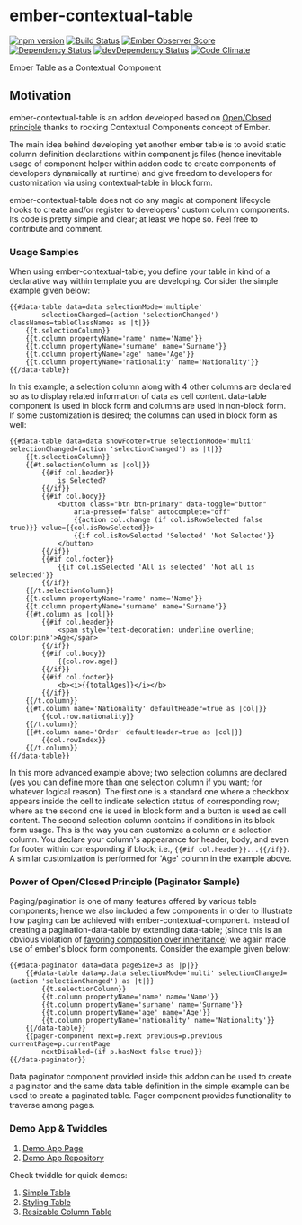 # ember-contextual-table

[![npm version](https://badge.fury.io/js/ember-contextual-table.svg)](http://badge.fury.io/js/ember-contextual-table)
[![Build Status](https://travis-ci.org/tubitak-bilgem-yte/ember-contextual-table.svg?branch=master)](https://travis-ci.org/tubitak-bilgem-yte/ember-contextual-table)
[![Ember Observer Score](http://emberobserver.com/badges/ember-contextual-table.svg)](http://emberobserver.com/addons/ember-contextual-table)
[![Dependency Status](https://david-dm.org/tubitak-bilgem-yte/ember-contextual-table.svg)](https://david-dm.org/tubitak-bilgem-yte/ember-contextual-table)
[![devDependency Status](https://david-dm.org/tubitak-bilgem-yte/ember-contextual-table/dev-status.svg)](https://david-dm.org/tubitak-bilgem-yte/ember-contextual-table#info=devDependencies)
[![Code Climate](https://codeclimate.com/github/tubitak-bilgem-yte/ember-contextual-table/badges/gpa.svg)](https://codeclimate.com/github/tubitak-bilgem-yte/ember-contextual-table)


Ember Table as a Contextual Component

## Motivation

ember-contextual-table is an addon developed based on [Open/Closed principle](https://en.wikipedia.org/wiki/Open/closed_principle) thanks to rocking Contextual Components concept of Ember.

The main idea behind developing yet another ember table is to avoid static column definition declarations within component.js files (hence inevitable usage of component helper within addon code to create components of developers dynamically at runtime) and give freedom to developers for customization via using contextual-table in block form.

ember-contextual-table does not do any magic at component lifecycle hooks to create and/or register to developers' custom column components. Its code is pretty simple and clear; at least we hope so. Feel free to contribute and comment.

### Usage Samples 

When using ember-contextual-table; you define your table in kind of a declarative way within template you are developing. Consider the simple example given below:

    {{#data-table data=data selectionMode='multiple' 
            selectionChanged=(action 'selectionChanged') classNames=tableClassNames as |t|}}
        {{t.selectionColumn}}
        {{t.column propertyName='name' name='Name'}}
        {{t.column propertyName='surname' name='Surname'}}
        {{t.column propertyName='age' name='Age'}}
        {{t.column propertyName='nationality' name='Nationality'}}
    {{/data-table}}

In this example; a selection column along with 4 other columns are declared so as to display related information of data as cell content. data-table component is used in block form and columns are used in non-block form. If some customization is desired; the columns can used in block form as well:

    {{#data-table data=data showFooter=true selectionMode='multi' selectionChanged=(action 'selectionChanged') as |t|}}
        {{t.selectionColumn}}
        {{#t.selectionColumn as |col|}}
            {{#if col.header}}
                is Selected?
            {{/if}}
            {{#if col.body}}
                <button class="btn btn-primary" data-toggle="button" 
                    aria-pressed="false" autocomplete="off"
                    {{action col.change (if col.isRowSelected false true)}} value={{col.isRowSelected}}>
                    {{if col.isRowSelected 'Selected' 'Not Selected'}}
                </button>
            {{/if}}
            {{#if col.footer}}
                {{if col.isSelected 'All is selected' 'Not all is selected'}}
            {{/if}}
        {{/t.selectionColumn}}
        {{t.column propertyName='name' name='Name'}}
        {{t.column propertyName='surname' name='Surname'}}
        {{#t.column as |col|}}
            {{#if col.header}}
                <span style='text-decoration: underline overline; color:pink'>Age</span>
            {{/if}}
            {{#if col.body}}
                {{col.row.age}}
            {{/if}}
            {{#if col.footer}}
                <b><i>{{totalAges}}</i></b>
            {{/if}}
        {{/t.column}}
        {{#t.column name='Nationality' defaultHeader=true as |col|}}
            {{col.row.nationality}}
        {{/t.column}}
        {{#t.column name='Order' defaultHeader=true as |col|}}
            {{col.rowIndex}}
        {{/t.column}}
    {{/data-table}}

In this more advanced example above; two selection columns are declared (yes you can define more than one selection column if you want; for whatever logical reason). The first one is a standard one where a checkbox appears inside the cell to indicate selection status of corresponding row; where as the second one is used in block form and a button is used as cell content. The second selection column contains if conditions in its block form usage. This is the way you can customize a column or a selection column. You declare your column's appearance for header, body, and even for footer within corresponding if block; i.e., `{{#if col.header}}...{{/if}}`. A similar customization is performed for 'Age' column in the example above.

### Power of Open/Closed Principle (Paginator Sample)

Paging/pagination is one of many features offered by various table components; hence we also included a few components in order to illustrate how paging can be achieved with ember-contextual-component. Instead of creating a pagination-data-table by extending data-table; (since this is an obvious violation of [favoring composition over inheritance](https://en.wikipedia.org/wiki/Composition_over_inheritance)) we again made use of ember's block form components. Consider the example given below:

    {{#data-paginator data=data pageSize=3 as |p|}}
        {{#data-table data=p.data selectionMode='multi' selectionChanged=(action 'selectionChanged') as |t|}}
            {{t.selectionColumn}}
            {{t.column propertyName='name' name='Name'}}
            {{t.column propertyName='surname' name='Surname'}}
            {{t.column propertyName='age' name='Age'}}
            {{t.column propertyName='nationality' name='Nationality'}}
        {{/data-table}}
        {{pager-component next=p.next previous=p.previous currentPage=p.currentPage
            nextDisabled=(if p.hasNext false true)}}
    {{/data-paginator}}

Data paginator component provided inside this addon can be used to create a paginator and the same data table definition in the simple example can be used to create a paginated table. Pager component provides functionality to traverse among pages.

### Demo App & Twiddles

 1. [Demo App Page](https://tubitak-bilgem-yte.github.io/ember-contextual-table/dist/index.html)
 2. [Demo App Repository](https://github.com/tubitak-bilgem-yte/ember-contextual-table-demo)

Check twiddle for quick demos:
 1. [Simple Table](https://ember-twiddle.com/6ef893dad915977f14d96274b23b72eb) 
 2. [Styling Table](https://ember-twiddle.com/72952ce22be2f6f2b5d8f30400d2f51c)
 3. [Resizable Column Table](https://ember-twiddle.com/8d12a4ddb466357171de8719a935880c)
 

